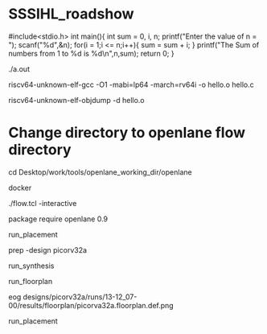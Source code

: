 # SSSIHL_roadshow

#include<stdio.h>
int main(){
    int sum = 0, i, n;
    printf("Enter the value of n = ");
    scanf("%d",&n);
    for(i = 1;i <= n;i++){
       sum = sum + i;
    }
    printf("The Sum of numbers from 1 to %d is %d\n",n,sum);
    return 0;
}

./a.out

riscv64-unknown-elf-gcc -O1 -mabi=lp64 -march=rv64i -o hello.o hello.c

riscv64-unknown-elf-objdump -d hello.o

# Change directory to openlane flow directory
cd Desktop/work/tools/openlane_working_dir/openlane

docker

./flow.tcl -interactive

package require openlane 0.9

run_placement

prep -design picorv32a

run_synthesis

run_floorplan

eog designs/picorv32a/runs/13-12_07-00/results/floorplan/picorva32a.floorplan.def.png

run_placement
